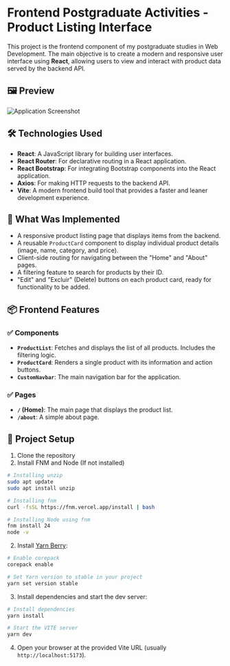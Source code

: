 # Frontend Postgraduate Activities - Product Listing Interface

This project is the frontend component of my postgraduate studies in Web Development. The main objective is to create a modern and responsive user interface using **React**, allowing users to view and interact with product data served by the backend API.

## 🖼️ Preview

![Application Screenshot](https://i.imgur.com/kPxsslL.png)

## 🛠 Technologies Used

- **React**: A JavaScript library for building user interfaces.
- **React Router**: For declarative routing in a React application.
- **React Bootstrap**: For integrating Bootstrap components into the React application.
- **Axios**: For making HTTP requests to the backend API.
- **Vite**: A modern frontend build tool that provides a faster and leaner development experience.

## 🚀 What Was Implemented

- A responsive product listing page that displays items from the backend.
- A reusable `ProductCard` component to display individual product details (image, name, category, and price).
- Client-side routing for navigating between the "Home" and "About" pages.
- A filtering feature to search for products by their ID.
- "Edit" and "Excluir" (Delete) buttons on each product card, ready for functionality to be added.

## 📦 Frontend Features

### ✅ Components

- **`ProductList`**: Fetches and displays the list of all products. Includes the filtering logic.
- **`ProductCard`**: Renders a single product with its information and action buttons.
- **`CustomNavbar`**: The main navigation bar for the application.

### ✅ Pages

- **`/` (Home)**: The main page that displays the product list.
- **`/about`**: A simple about page.

## 🚀 Project Setup

1. Clone the repository
2. Install FNM and Node (If not installed)

```bash
# Installing unzip
sudo apt update
sudo apt install unzip

# Installing fnm
curl -fsSL https://fnm.vercel.app/install | bash

# Installing Node using fnm
fnm install 24
node -v
```

2. Install [Yarn Berry](https://github.com/yarnpkg/berry):

```bash
# Enable corepack
corepack enable

# Set Yarn version to stable in your project
yarn set version stable
```

3. Install dependencies and start the dev server:

```bash
# Install dependencies
yarn install

# Start the VITE server
yarn dev
```

4. Open your browser at the provided Vite URL (usually `http://localhost:5173`).
